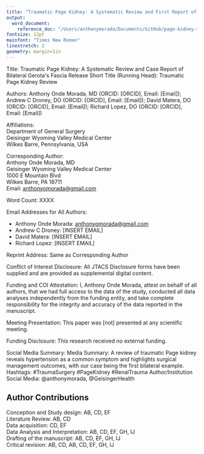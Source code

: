 ```yaml
---
title: "Traumatic Page Kidney: A Systematic Review and First Report of Bilateral Surgical Decompression"
output: 
  word_document:
    reference_doc: "/Users/anthonymorada/Documents/GitHub/page-kidney-trauma-sr/manuscript_files/jtacs_template.docx"
fontsize: 12pt
mainfont: "Times New Roman"
linestretch: 2
geometry: margin=1in
---
```


Title: Traumatic Page Kidney: A Systematic Review and Case Report of Bilateral Gerota's Fascia Release
Short Title (Running Head): Traumatic Page Kidney Review

Authors: 
Anthony Onde Morada, MD (ORCID: [ORCID], Email: [Email]);
Andrew C Droney, DO (ORCID: [ORCID], Email: [Email]);
David Matera, DO (ORCID: [ORCID], Email: [Email]);
Richard Lopez, DO (ORCID: [ORCID], Email: [Email])

Affiliations:  
Department of General Surgery  
Geisinger Wyoming Valley Medical Center  
Wilkes Barre, Pennsylvania, USA

Corresponding Author:  
Anthony Onde Morada, MD  
Geisinger Wyoming Valley Medical Center  
1000 E Mountain Blvd  
Wilkes Barre, PA 18711  
Email: anthonyomorada@gmail.com

Word Count: XXXX

Email Addresses for All Authors:
- Anthony Onde Morada: anthonyomorada@gmail.com
- Andrew C Droney: [INSERT EMAIL]
- David Matera: [INSERT EMAIL]
- Richard Lopez: [INSERT EMAIL]

Reprint Address:
Same as Corresponding Author

Conflict of Interest Disclosure:
All JTACS Disclosure forms have been supplied and are provided as supplemental digital content.

Funding and COI Attestation:
I, Anthony Onde Morada, attest on behalf of all authors, that we had full access to the data of the study, conducted all data analyses independently from the funding entity, and take complete responsibility for the integrity and accuracy of the data reported in the manuscript.

Meeting Presentation:
This paper was [not] presented at any scientific meeting.

Funding Disclosure:
This research received no external funding.

Social Media Summary:
Media Summary: A review of traumatic Page kidney reveals hypertension as a common symptom and highlights surgical management outcomes, with our case being the first bilateral example. 
Hashtags: #TraumaSurgery #PageKidney #RenalTrauma
Author/Institution Social Media: @anthonymorada, @GeisingerHealth

## Author Contributions

Conception and Study design: AB, CD, EF  
Literature Review: AB, CD  
Data acquisition: CD, EF  
Data Analysis and Interpretation: AB, CD, EF, GH, IJ  
Drafting of the manuscript: AB, CD, EF, GH, IJ  
Critical revision: AB, CD, AB, CD, EF, GH, IJ
